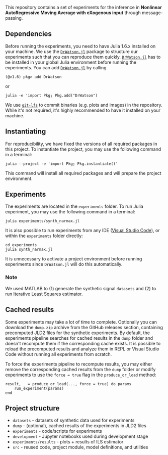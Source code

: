 This repository contains a set of experiments for the inference in **Nonlinear AutoRegressive Moving Average with eXogenous input** through message-passing.

## Dependencies

Before running the experiments, you need to have Julia 1.6.x installed on your machine. We use the [`DrWatson.jl`](https://github.com/JuliaDynamics/DrWatson.jl) package to structure our experiments such that you can reproduce them quickly. [`DrWatson.jl`](https://github.com/JuliaDynamics/DrWatson.jl) has to be installed in your global Julia environment before running the experiments. You can add [`DrWatson.jl`](https://github.com/JuliaDynamics/DrWatson.jl) by calling

```
(@v1.6) pkg> add DrWatson
```

or 

```
julia -e 'import Pkg; Pkg.add("DrWatson")
```

We use [`git-lfs`](https://git-lfs.github.com) to commit binaries (e.g. plots and images) in the repository. While it's not required, it's highly recommended to have it installed on your machine.

## Instantiating

For reproducibility, we have fixed the versions of all required packages in this project. To instantiate the project, you may use the following command in a terminal:

```
julia --project -e 'import Pkg; Pkg.instantiate()'
```

This command will install all required packages and will prepare the project environment.

## Experiments

The experiments are located in the `experiments` folder. To run Julia experiment, you may use the following command in a terminal:

```
julia experiments/synth_narmax.jl
```

It is also possible to run experiments from any IDE ([Visual Studio Code](https://code.visualstudio.com)), or within the `experiments` folder directly:

```
cd experiments
julia synth_narmax.jl
```

It is unnecessary to activate a project environment before running experiments since `DrWatson.jl` will do this automatically.

### Note
We used MATLAB to (1) generate the synthetic signal `datasets` and (2) to run Iterative Least Squares estimator.

## Cached results

Some experiments may take a lot of time to complete. Optionally you can download the `dump.zip` archive from the GitHub releases section, containing precomputed JLD2 files for the synthetic experiments. By default, the experiments pipeline searches for cached results in the `dump` folder and doesn't recompute them if the corresponding cache exists. It is possible to reload the precomputed results and analyze them in REPL or Visual Studio Code without running all experiments from scratch.

To force the experiments pipeline to recompute results, you may either remove the corresponding cached results from the `dump` folder or modify experiments to use the `force = true` flag in the `produce_or_load` method:

```
result, _ = produce_or_load(..., force = true) do params
    run_experiment(params)
end
```

## Project structure

- `datasets` - datasets of synthetic data used for experiments
- `dump` - (optional), cached results of the experiments in JLD2 files
- `experiments` - code/scripts for experiments
- `development` - Jupyter notebooks used during development stage 
- `experiments/results` - plots + results of ILS estimator
- `src` - reused code, project module, model definitions, and utilities